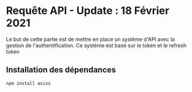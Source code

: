 # Requête API - Update : 18 Février 2021

Le but de cette partie est de mettre en place un système d'API avec la gestion de l'authentification.
Ce système est basé sur le token et le refresh token

## Installation des dépendances

```zsh
npm install axios
```
